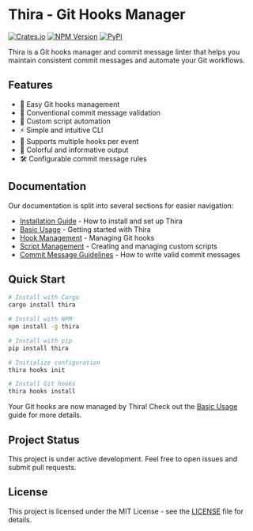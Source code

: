 # Thira - Git Hooks Manager

[![Crates.io](https://img.shields.io/crates/v/thira.svg)](https://crates.io/crates/thira)
[![NPM Version](https://img.shields.io/npm/v/thira.svg)](https://www.npmjs.com/package/thira)
[![PyPI](https://img.shields.io/pypi/v/thira.svg)](https://pypi.org/project/thira/)

Thira is a Git hooks manager and commit message linter that helps you maintain consistent commit messages and automate your Git workflows.

## Features

- 🔧 Easy Git hooks management
- 📝 Conventional commit message validation
- 🚀 Custom script automation
- ⚡ Simple and intuitive CLI
- 🔄 Supports multiple hooks per event
- 🎨 Colorful and informative output
- 🛠️ Configurable commit message rules

## Documentation

Our documentation is split into several sections for easier navigation:

- [Installation Guide](https://github.com/yourusername/thira/blob/main/docs/installation.md) - How to install and set up Thira
- [Basic Usage](https://github.com/yourusername/thira/blob/main/docs/basic-usage.md) - Getting started with Thira
- [Hook Management](https://github.com/yourusername/thira/blob/main/docs/hook-management.md) - Managing Git hooks
- [Script Management](https://github.com/yourusername/thira/blob/main/docs/script-management.md) - Creating and managing custom scripts
- [Commit Message Guidelines](https://github.com/yourusername/thira/blob/main/docs/commit-guidelines.md) - How to write valid commit messages

## Quick Start

```sh
# Install with Cargo
cargo install thira

# Install with NPM
npm install -g thira

# Install with pip
pip install thira

# Initialize configuration
thira hooks init

# Install Git hooks
thira hooks install
```

Your Git hooks are now managed by Thira! Check out the [Basic Usage](https://github.com/yourusername/thira/blob/main/docs/basic-usage.md) guide for more details.

## Project Status

This project is under active development. Feel free to open issues and submit pull requests.

## License

This project is licensed under the MIT License - see the [LICENSE](LICENSE) file for details.
